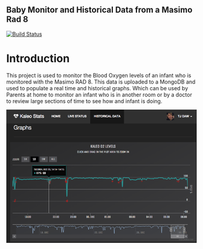 ## Baby Monitor and Historical Data from a Masimo Rad 8

[![Build Status](https://travis-ci.org/Iukekini/Baby-Monitor-RAD8.svg?branch=master)](https://travis-ci.org/Iukekini/Baby-Monitor-RAD8)

# Introduction

This project is used to monitor the Blood Oxygen levels of an infant who is monitored with the Masimo RAD 8. This data is uploaded to a MongoDB and used to populate a real time and historical graphs. Which can be used by Parents at home to monitor an infant who is in another room or by a doctor to review large sections of time to see how and infant is doing. 

![Historical Graph](docs/images/HistoricalGraph.png)
